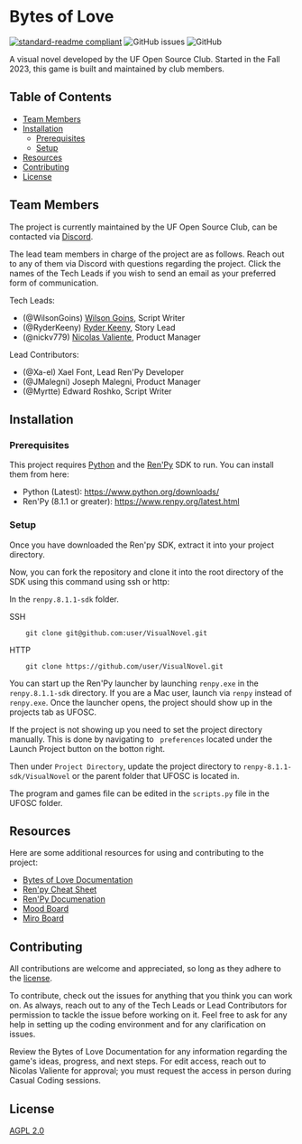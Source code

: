 # Bytes of Love
[![standard-readme compliant](https://img.shields.io/badge/readme%20style-standard-brightgreen.svg?style=flat-square)](https://github.com/RichardLitt/standard-readme)  ![GitHub issues](https://img.shields.io/github/issues/ufosc/VisualNovel)  ![GitHub](https://img.shields.io/github/license/ufosc/VisualNovel) 
<br/>

A visual novel developed by the UF Open Source Club. Started in the Fall 2023, this game is built and maintained by club members.

## Table of Contents
- [Team Members](#team-members)
- [Installation](#installation)
  - [Prerequisites](#prerequisites)
  - [Setup](#setup)
- [Resources](#resources)
- [Contributing](#contributing)
- [License](#license)
 
## Team Members
The project is currently maintained by the UF Open Source Club, can be contacted via [Discord](https://discord.gg/j9g5dqSVD8).

The lead team members in charge of the project are as follows. Reach out to any of them via Discord with questions regarding the project. Click the names of the Tech Leads if you wish to send an email as your preferred form of communication.

Tech Leads: 
- (@WilsonGoins) [Wilson Goins](mailto:wilson.goins@ufl.edu), Script Writer
- (@RyderKeeny) [Ryder Keeny](mailto:ryder.keeny@ufl.edu), Story Lead
- (@nickv779) [Nicolas Valiente](mailto:nvaliente@ufl.edu), Product Manager

Lead Contributors:
- (@Xa-el) Xael Font, Lead Ren'Py Developer
- (@JMalegni) Joseph Malegni, Product Manager
- (@Myrtte) Edward Roshko, Script Writer

## Installation

### Prerequisites 
This project requires [Python](ttps://www.python.org/downloads/) and the [Ren'Py](https://www.renpy.org/) SDK to run. You can install them from here:
- Python (Latest): https://www.python.org/downloads/
- Ren'Py (8.1.1 or greater): https://www.renpy.org/latest.html

### Setup

Once you have downloaded the Ren'py SDK, extract it into your project directory. 

Now, you can fork the repository and clone it into the root directory of the SDK using this command using ssh or http:

In the ```renpy.8.1.1-sdk``` folder.

SSH
        
        git clone git@github.com:user/VisualNovel.git 

HTTP

        git clone https://github.com/user/VisualNovel.git

You can start up the Ren'Py launcher by launching ```renpy.exe``` in the ```renpy.8.1.1-sdk``` directory. If you are a Mac user, launch via ```renpy``` instead of ```renpy.exe```. Once the launcher opens, the project should show up in the projects tab as UFOSC.

If the project is not showing up you need to set the project directory manually. This is done by navigating to ``` preferences``` located under the Launch Project button on the botton right. 

Then under ```Project Directory```, update the project directory to ```renpy-8.1.1-sdk/VisualNovel``` or the parent folder that UFOSC is located in.

The program and games file can be edited in the ```scripts.py``` file in the UFOSC folder. 

## Resources
Here are some additional resources for using and contributing to the project:

- [Bytes of Love Documentation](https://docs.google.com/document/d/1UAgixK7u0OdSegyYB6ZlITFe23ok7GV4MDUKGovdals/edit?usp=sharing)
- [Ren'py Cheat Sheet](https://docs.google.com/document/d/15tTWFoevrGnxqZxlg1_bZifPYbWIxpm_45jp-FGTpGA/edit)
- [Ren'Py Documenation](https://www.renpy.org/doc/html/index.html)
- [Mood Board](https://www.figma.com/file/71HjcR1MImeYLqvirhFNO9/MOOD-BOARD-ANIME-GAME?type=design&node-id=0%3A1&mode=design&t=lBhCu8ZOLgnEFp4m-1)
- [Miro Board](https://miro.com/welcomeonboard/QnRybW9VRlpCQU5nT3R4UGIxejlrRG12ZzdDalFlM01RN2R6MHFlclg0RmRaUzI0UmhZdXBMREZCUGRVU215eXwzNDU4NzY0NTE3ODI5MjgwMjEwfDI=?share_link_id=384176755076)

## Contributing
All contributions are welcome and appreciated, so long as they adhere to the [license](#license).

To contribute, check out the issues for anything that you think you can work on. As always, reach out to any of the Tech Leads or Lead Contributors for permission to tackle the issue before working on it. Feel free to ask for any help in setting up the coding environment and for any clarification on issues.

Review the Bytes of Love Documentation for any information regarding the game's ideas, progress, and next steps. For edit access, reach out to Nicolas Valiente for approval; you must request the access in person during Casual Coding sessions.

## License
[AGPL 2.0](LICENSE.md) <br/>
